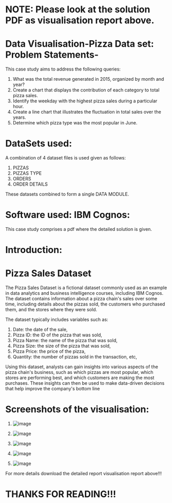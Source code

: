 # NOTE: Please look at the solution PDF as visualisation report above.


# Data Visualisation-Pizza Data set: Problem Statements-

This case study aims to address the following queries:
1. What was the total revenue generated in 2015, organized by month and year?
2. Create a chart that displays the contribution of each category to total pizza sales.
3. Identify the weekday with the highest pizza sales during a particular hour.
4. Create a line chart that illustrates the fluctuation in total sales over the years.
5. Determine which pizza type was the most popular in June.

# DataSets used:

A combination of 4 dataset files is used given as follows:
1. PIZZAS
2. PIZZAS TYPE
3. ORDERS
4. ORDER DETAILS

These datasets combined to form a single DATA MODULE.

# Software used: IBM Cognos:

This case study comprises a pdf where the detailed solution is given.

# Introduction:

# Pizza Sales Dataset

The Pizza Sales Dataset is a fictional dataset commonly used as an example in
data analytics and business intelligence courses, including IBM Cognos. The
dataset contains information about a pizza chain's sales over some time,
including details about the pizzas sold, the customers who purchased them, and
the stores where they were sold.

The dataset typically includes variables such as:
1. Date: the date of the sale,
2. Pizza ID: the ID of the pizza that was sold,
3. Pizza Name: the name of the pizza that was sold,
4. Pizza Size: the size of the pizza that was sold,
5. Pizza Price: the price of the pizza,
6. Quantity: the number of pizzas sold in the transaction, etc,

Using this dataset, analysts can gain insights into various aspects of the pizza
chain's business, such as which pizzas are most popular, which stores are
performing best, and which customers are making the most purchases. These
insights can then be used to make data-driven decisions that help improve the
company's bottom line

# Screenshots of the visualisation:

1. ![image](https://github.com/dubeysanskar/visualisation-pizza-dummy/assets/119898620/75e82ffa-57d8-4b53-90ac-5560b995ae34)
   
2. ![image](https://github.com/dubeysanskar/visualisation-pizza-dummy/assets/119898620/34dcf298-7320-43e6-9828-0dddcd6c47a6)
   
3. ![image](https://github.com/dubeysanskar/visualisation-pizza-dummy/assets/119898620/2337ad86-9646-4a8c-bbe4-ee3c53dfd145)
   
4. ![image](https://github.com/dubeysanskar/visualisation-pizza-dummy/assets/119898620/ad0852a1-bb64-409b-a81f-8d3b3af6e311)
   
5. ![image](https://github.com/dubeysanskar/visualisation-pizza-dummy/assets/119898620/5a84ad8b-6c34-4bef-b281-0a5ca09b26a6)
    

For more details download the detailed report visualisation report above!!!

# THANKS FOR READING!!!

